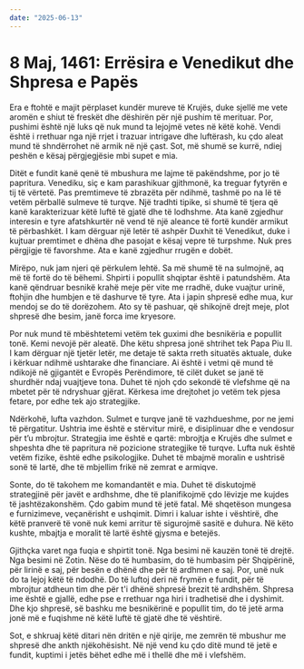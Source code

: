 ```yaml
---
date: "2025-06-13"
---
```


# 8 Maj, 1461:  Errësira e Venedikut dhe Shpresa e Papës

Era e ftohtë e majit përplaset kundër mureve të Krujës, duke sjellë me vete aromën e shiut të freskët dhe dëshirën për një pushim të merituar. Por, pushimi është një luks që nuk mund ta lejojmë vetes në këtë kohë.  Vendi është i rrethuar nga një rrjet i trazuar intrigave dhe luftërash, ku çdo aleat mund të shndërrohet në armik në një çast.  Sot, më shumë se kurrë, ndiej peshën e kësaj përgjegjësie mbi supet e mia.

Ditët e fundit kanë qenë të mbushura me lajme të pakëndshme, por jo të papritura. Venediku, siç e kam parashikuar gjithmonë, ka treguar fytyrën e tij të vërtetë. Pas premtimeve të zbrazëta për ndihmë, tashmë po na lë të vetëm përballë sulmeve të turqve.  Një tradhti tipike, si shumë të tjera që kanë karakterizuar këtë luftë të gjatë dhe të lodhshme.  Ata kanë zgjedhur interesin e tyre afatshkurtër në vend të një aleance të fortë kundër armikut të përbashkët. I kam dërguar një letër të ashpër Duxhit të Venedikut, duke i kujtuar premtimet e dhëna dhe pasojat e kësaj vepre të turpshme. Nuk pres përgjigje të favorshme.  Ata e kanë zgjedhur rrugën e dobët.

Mirëpo, nuk jam njeri që përkulem lehtë.  Sa më shumë të na sulmojnë, aq më të fortë do të bëhemi. Shpirti i popullit shqiptar është i patundshëm.  Ata kanë qëndruar besnikë krahë meje për vite me rradhë, duke vuajtur urinë, ftohjin dhe humbjen e të dashurve të tyre. Ata i japin shpresë edhe mua, kur mendoj se do të dorëzohem.  Ato sy të pashuar, që shikojnë drejt meje, plot shpresë dhe besim, janë forca ime kryesore.

Por nuk mund të mbështetemi vetëm tek guximi dhe besnikëria e popullit tonë. Kemi nevojë për aleatë. Dhe këtu shpresa jonë shtrihet tek Papa Piu II. I kam dërguar një tjetër letër, me detaje të sakta rreth situatës aktuale, duke i kërkuar ndihmë ushtarake dhe financiare.  Ai është i vetmi që mund të ndikojë në gjigantët e Evropës Perëndimore, të cilët duket se janë të shurdhër ndaj vuajtjeve tona.   Duhet të njoh çdo sekondë të vlefshme që na mbetet për të ndryshuar gjërat.  Kërkesa ime drejtohet jo vetëm tek pjesa fetare, por edhe tek ajo strategjike.

Ndërkohë, lufta vazhdon.  Sulmet e turqve janë të vazhdueshme, por ne jemi të përgatitur. Ushtria ime është e stërvitur mirë, e disiplinuar dhe e vendosur për t’u mbrojtur.  Strategjia ime është e qartë:  mbrojtja e Krujës dhe sulmet e shpeshta dhe të papritura në pozicione strategjike të turqve. Lufta nuk është vetëm fizike, është edhe psikologjike.  Duhet të mbajmë moralin e ushtrisë sonë të lartë, dhe të mbjellim frikë në zemrat e armiqve.

Sonte, do të takohem me komandantët e mia. Duhet të diskutojmë strategjinë për javët e ardhshme, dhe të planifikojmë çdo lëvizje me kujdes të jashtëzakonshëm. Çdo gabim mund të jetë fatal.  Më shqetëson mungesa e furnizimeve, veçanërisht e ushqimit. Dimri i kaluar ishte i vështirë, dhe këtë pranverë të vonë nuk kemi arritur të sigurojmë sasitë e duhura.  Në këto kushte, mbajtja e moralit të lartë është gjysma e betejës.

Gjithçka varet nga fuqia e shpirtit tonë.  Nga besimi në kauzën tonë të drejtë.  Nga besimi në Zotin. Nëse do të humbasim, do të humbasim për Shqipërinë, për lirinë e saj, për besën e dhënë dhe për të ardhmen e saj. Por, unë nuk do ta lejoj këtë të ndodhë.  Do të luftoj deri në frymën e fundit, për të mbrojtur atdheun tim dhe për t'i dhënë shpresë brezit të ardhshëm.  Shpresa ime është e gjallë, edhe pse e rrethuar nga hiri i tradhetisë dhe i dyshimit.  Dhe kjo shpresë, së bashku me besnikërinë e popullit tim, do të jetë arma jonë më e fuqishme në këtë luftë të gjatë dhe të vështirë.

Sot, e shkruaj këtë ditari nën dritën e një qirije, me zemrën të mbushur me shpresë dhe ankth njëkohësisht.  Në një vend ku çdo ditë mund të jetë e fundit, kuptimi i jetës bëhet edhe më i thellë dhe më i vlefshëm.
